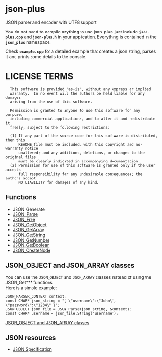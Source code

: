 # json-plus
JSON parser and encoder with UTF8 support.

You do not need to compile anything to use json-plus, just include **`json-plus.cpp`** and **`json-plus.h`** in your application.
Everything is contained in the **`json_plus`** namespace.

Check **`example.cpp`** for a detailed example that creates a json string, parses it and prints some details to the console.

LICENSE TERMS
=============
```
  This software is provided 'as-is', without any express or implied
  warranty.  In no event will the authors be held liable for any damages
  arising from the use of this software.
  
  Permission is granted to anyone to use this software for any purpose,
  including commercial applications, and to alter it and redistribute it
  freely, subject to the following restrictions:
  
  (1) If any part of the source code for this software is distributed, then this
      README file must be included, with this copyright and no-warranty notice
      unaltered; and any additions, deletions, or changes to the original files
      must be clearly indicated in accompanying documentation.
  (2) Permission for use of this software is granted only if the user accepts
      full responsibility for any undesirable consequences; the authors accept
      NO LIABILITY for damages of any kind.
```

## Functions

- [JSON_Generate](docs/JSON_Generate.md)
- [JSON_Parse](docs/JSON_Parse.md)
- [JSON_Free](docs/JSON_Free.md)
- [JSON_GetObject](docs/JSON_GetObject.md)
- [JSON_GetArray](docs/JSON_GetArray.md)
- [JSON_GetString](docs/JSON_GetString.md)
- [JSON_GetNumber](docs/JSON_GetNumber.md)
- [JSON_GetBoolean](docs/JSON_GetBoolean.md)
- [JSON_CreateNode](docs/JSON_CreateNode.md)

## JSON_OBJECT and JSON_ARRAY classes

You can use the `JSON_OBJECT` and `JSON_ARRAY` classes instead of using the JSON_Get*** functions.  
Here is a simple example:
```
JSON_PARSER_CONTEXT context;
const CHAR* json_string = "{ \"username\":\"John\", \"password\":\"1234\" }";
JSON_OBJECT json_file = JSON_Parse(json_string, &context);
const CHAR* username = json_file.String("username");
```

[JSON_OBJECT and JSON_ARRAY classes](docs/JSON_OBJECT-&-JSON_ARRAY.md)

## JSON resources

- [JSON Specification](https://www.rfc-editor.org/rfc/rfc8259)
